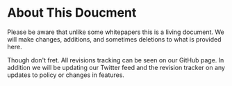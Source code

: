 # About This Doucment

Please be aware that unlike some whitepapers this is a living document. We will make changes, additions, and sometimes deletions to what is provided here.

Though don't fret. All revisions tracking can be seen on our GitHub page. In addition we will be updating our Twitter feed and the revision tracker on any updates to policy or changes in features.
